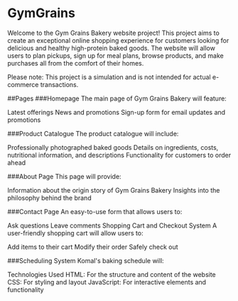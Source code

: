 # GymGrains

Welcome to the Gym Grains Bakery website project! This project aims to create an exceptional online shopping experience for customers looking for delicious and healthy high-protein baked goods. The website will allow users to plan pickups, sign up for meal plans, browse products, and make purchases all from the comfort of their homes.

Please note: This project is a simulation and is not intended for actual e-commerce transactions.

##Pages
###Homepage
The main page of Gym Grains Bakery will feature:

Latest offerings
News and promotions
Sign-up form for email updates and promotions

###Product Catalogue
The product catalogue will include:

Professionally photographed baked goods
Details on ingredients, costs, nutritional information, and descriptions
Functionality for customers to order ahead

###About Page
This page will provide:

Information about the origin story of Gym Grains Bakery
Insights into the philosophy behind the brand

###Contact Page
An easy-to-use form that allows users to:

Ask questions
Leave comments
Shopping Cart and Checkout System
A user-friendly shopping cart will allow users to:

Add items to their cart
Modify their order
Safely check out

###Scheduling System
Komal's baking schedule will:

Technologies Used
HTML: For the structure and content of the website
CSS: For styling and layout
JavaScript: For interactive elements and functionality
